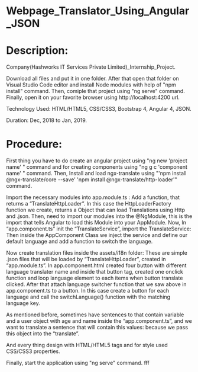 # Webpage_Translator_Using_Angular_JSON
# Description:
Company(Hashworks IT Services Private Limited)_Internship_Project.

Download all files and put it in one folder. After that open that folder on Visual Studio Code editor and install Node modules with help of "npm install" command. Then, comiple that project using "ng serve" command. Finally, open it on your favorite browser using http://localhost:4200 url.

Technology Used: HTML/HTML5, CSS/CSS3, Bootstrap 4, Angular 4, JSON.

Duration: Dec, 2018 to Jan, 2019.

# Procedure:
First thing you have to do create an angular project using "ng new 'project name' " command and for creating components using "ng g c 'component name' " command. Then, Install and load ngx-translate using "'npm install @ngx-translate/core --save'
'npm install @ngx-translate/http-loader'" command.

Import the necessary modules into app.module.ts : Add a function, that returns a “TranslateHttpLoader”. In this case the HttpLoaderFactory function we create, returns a Object that can load Translations using Http and .json. Then, need to import our modules into the @NgModule, this is the import that tells Angular to load this Module into your AppModule. Now, In “app.component.ts” init the “TranslateService”, import the TranslateService: Then inside the AppComponent Class we inject the service and define our default language and add a function to switch the language.

Now create translation files inside the assets/i18n folder: These are simple .json files that will be loaded by “TranslateHttpLoader”, created in “app.module.ts”. In app.component.html created four button with different language translater name and inside that button tag, created one onclick function and loop language element to each items when button translate clicked. After that attach language switcher function that we saw above in app.component.ts to a button. In this case create a button for each language and call the switchLanguage() function with the matching language key.

As mentioned before, sometimes have sentences to that contain variable and a user object with age and name inside the “app.component.ts”, and we want to translate a sentence that will contain this values: because we pass this object into the “translate”.

And every thing design with HTML/HTML5 tags and for style used CSS/CSS3 properties.

Finally, start the application using "ng serve" command.
fff
